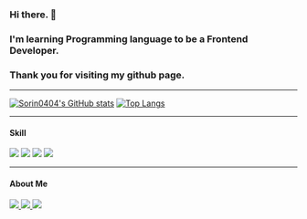 ### Hi there. 👋
### I'm learning Programming language to be a Frontend Developer.
### Thank you for visiting my github page.
-----

[![Sorin0404's GitHub stats](https://github-readme-stats.vercel.app/api?username=Sorin0404&theme=blueberry&show_icons=true)](https://github.com/anuraghazra/github-readme-stats)
[![Top Langs](https://github-readme-stats.vercel.app/api/top-langs/?username=Sorin0404&layout=compact&theme=blueberry&show_icons=true)](https://github.com/anuraghazra/github-readme-stats)


-----
#### Skill
<p> 
  <img src="https://img.shields.io/badge/HTML5-E34F26?style=flat-square&logo=HTML5&logoColor=white"/> 
  <img src="https://img.shields.io/badge/CSS3-1572B6?style=flat-square&logo=CSS3&logoColor=white"/> 
  <img src="https://img.shields.io/badge/JavaScript-F7DF1E?style=flat-square&logo=JavaScript&logoColor=white"/> 
  <img src="https://img.shields.io/badge/React-61DAFB?style=flat-square&logo=React&logoColor=white"/> 
  <!-- <img src="https://img.shields.io/badge/Next.js-000000?style=flat-square&logo=Next.js&logoColor=white"/> -->
  <!-- <img src="https://img.shields.io/badge/TypeScript-3178C6?style=flat-square&logo=TypeScript&logoColor=white"/> -->
</p>

-----
#### About Me
<p>
  <a href="mailto:haewong27@gmail.com" target="_blank">
    <img src="https://img.shields.io/badge/haewong27@gmail.com-EA4335?style=flat-square&logo=Gmail&logoColor=white"/>
  </a>
  <a href="https://www.linkedin.com/in/haeyonglee44/" target="_blank">
    <img src="https://img.shields.io/badge/HaeYongLee-0A66C2?style=flat-square&logo=LinkedIn&logoColor=white"/>
  </a>    
  <a href="https://velog.io/@sorin44" target="_blank">
    <img src="http://img.shields.io/badge/sorin44-20C997?style=flat-square&logo=Velog&logoColor=white"/>
  </a>  
</p>
